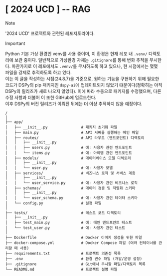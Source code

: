 # [ 2024 UCD ] -- RAG

> [!NOTE]  
> '2024 UCD' 프로젝트와 관련된 레포지토리이다.

> [!IMPORTANT]  
> Python 기본 가상 환경인 venv를 사용 중이며, 이 환경은 현재 레포 내 `.venv/` 디렉토리에 보관 중이다. 일반적으로 가상환경 자체는 `.gitignore`를 통해 변화 추적을 무시한다. 마찬가지로 이 레포에서도 `.venv/`를 무시하도록 하고 있으나, 현 시점에서는 몇몇 파일을 강제로 추적하도록 하고 있다.  
> 이는 이 글을 작성하는 시점(24.8.7)을 기준으로, 원하는 기능을 구현하기 위해 필요한 코드가 DSPy의 pip 패키지인 `dspy-ai`에 업데이트되지 않았기 떄문이다(정확히는 아직 DSPy의 릴리즈가 새로 나오지 않았다). 이에 따라 수동으로 패키지를 수정했으며, 다른 수정 사항과 더불어 이 또한 GitHub에 업로드한다.  
> 이후 DSPy의 버전 릴리즈가 이뤄진 뒤에는 더 이상 추적하지 않을 예정이다.

```
/
│
├── app/
│   ├── __init__.py               # 패키지 초기화 파일
│   ├── main.py                   # API 서버를 실행하는 메인 파일
│   ├── routes/                   # API 라우트 (엔드포인트) 디렉토리
│   │   ├── __init__.py
│   │   ├── users.py              # 예: 사용자 관련 엔드포인트
│   │   └── items.py              # 예: 아이템 관련 엔드포인트
│   ├── models/                   # 데이터베이스 모델 디렉토리
│   │   ├── __init__.py
│   │   └── user.py               # 예: 사용자 모델
│   ├── services/                 # 비즈니스 로직 및 서비스 계층
│   │   ├── __init__.py
│   │   └── user_service.py       # 예: 사용자 관련 비즈니스 로직
│   ├── schemas/                  # 데이터 검증 및 직렬화 스키마
│   │   ├── __init__.py
│   │   └── user_schema.py        # 예: 사용자 관련 데이터 스키마
│   └── config.py                 # 설정 파일
│
├── tests/                        # 테스트 코드 디렉토리
│   ├── __init__.py
│   ├── test_main.py              # 예: 메인 엔드포인트 테스트
│   └── test_user.py              # 예: 사용자 관련 테스트
│
├── Dockerfile                    # Docker 이미지 생성을 위한 파일
├── docker-compose.yml            # Docker Compose 파일 (여러 컨테이너를 관리할 때 사용)
├── requirements.txt              # 프로젝트 의존성 목록
├── .env                          # 환경 변수 파일 (개발/운영 설정)
├── .gitignore                    # Git에서 무시할 파일/디렉토리 목록
└── README.md                     # 프로젝트 설명 파일
```